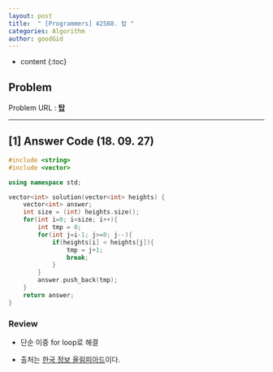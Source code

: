 ```yaml
---
layout: post
title:  " [Programmers] 42588. 탑 "
categories: Algorithm
author: goodGid
---
```

* content
{:toc}

## Problem 
Problem URL : **[탑](https://programmers.co.kr/learn/courses/30/lessons/42588)**








---

## [1] Answer Code (18. 09. 27)

``` cpp
#include <string>
#include <vector>

using namespace std;

vector<int> solution(vector<int> heights) {
    vector<int> answer;
    int size = (int) heights.size();
    for(int i=0; i<size; i++){
        int tmp = 0;
        for(int j=i-1; j>=0; j--){
            if(heights[i] < heights[j]){
                tmp = j+1;
                break;
            }
        }
        answer.push_back(tmp);
    }
    return answer;
}
```

### Review

* 단순 이중 for loop로 해결

* 출처는 [한국 정보 올림피아드](https://www.digitalculture.or.kr/koi/selectOlymPiadDissentList.do)이다.
